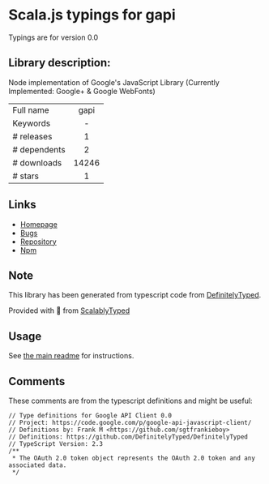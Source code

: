 
# Scala.js typings for gapi

Typings are for version 0.0

## Library description:
Node implementation of Google's JavaScript Library (Currently Implemented: Google+ & Google WebFonts)

|                    |                 |
| ------------------ | :-------------: |
| Full name          | gapi |
| Keywords           | - |
| # releases         | 1 |
| # dependents       | 2 |
| # downloads        | 14246 |
| # stars            | 1 |

## Links
- [Homepage](http://github.com/phated/node-gapi)
- [Bugs](https://github.com/phated/node-gapi/issues)
- [Repository](https://github.com/phated/node-gapi)
- [Npm](https://www.npmjs.com/package/gapi)
    


## Note
This library has been generated from typescript code from [DefinitelyTyped](https://definitelytyped.org).

Provided with :purple_heart: from [ScalablyTyped](https://github.com/oyvindberg/ScalablyTyped)

## Usage
See [the main readme](../../readme.md) for instructions.

## Comments

These comments are from the typescript definitions and might be useful:
```
// Type definitions for Google API Client 0.0
// Project: https://code.google.com/p/google-api-javascript-client/
// Definitions by: Frank M <https://github.com/sgtfrankieboy>
// Definitions: https://github.com/DefinitelyTyped/DefinitelyTyped
// TypeScript Version: 2.3
/**
 * The OAuth 2.0 token object represents the OAuth 2.0 token and any associated data.
 */

```

